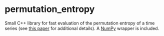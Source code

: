 # permutation_entropy

Small C++ library for fast evaluation of the permutation entropy of a time series (see [this paper](http://journals.aps.org/prl/abstract/10.1103/PhysRevLett.88.174102) for additional details). A [NumPy](http://www.numpy.org/) wrapper is included.
